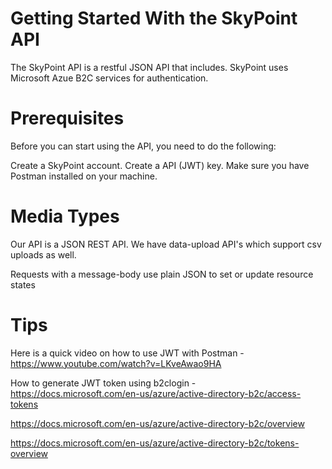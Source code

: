 # Getting Started With the SkyPoint API

The SkyPoint API is a restful JSON API that includes. SkyPoint uses Microsoft Azue B2C services for authentication. 

# Prerequisites

Before you can start using the API, you need to do the following:

Create a SkyPoint account.
Create a API (JWT) key.
Make sure you have Postman installed on your machine.

# Media Types

Our API is a JSON REST API. We have data-upload API's which support csv uploads as well.

Requests with a message-body use plain JSON to set or update resource states

# Tips

Here is a quick video on how to use JWT with Postman - https://www.youtube.com/watch?v=LKveAwao9HA

How to generate JWT token using b2clogin - https://docs.microsoft.com/en-us/azure/active-directory-b2c/access-tokens

https://docs.microsoft.com/en-us/azure/active-directory-b2c/overview

https://docs.microsoft.com/en-us/azure/active-directory-b2c/tokens-overview
